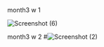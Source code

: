 month3 w 1

![Screenshot (6)](https://user-images.githubusercontent.com/107474114/194758051-ab6e1457-d681-48d5-8fce-ae315da75776.png)

month3 w 2
#![Screenshot (2)](https://user-images.githubusercontent.com/107474114/194757882-b594edd6-ae44-414f-a85a-b335e3db30e1.png)
